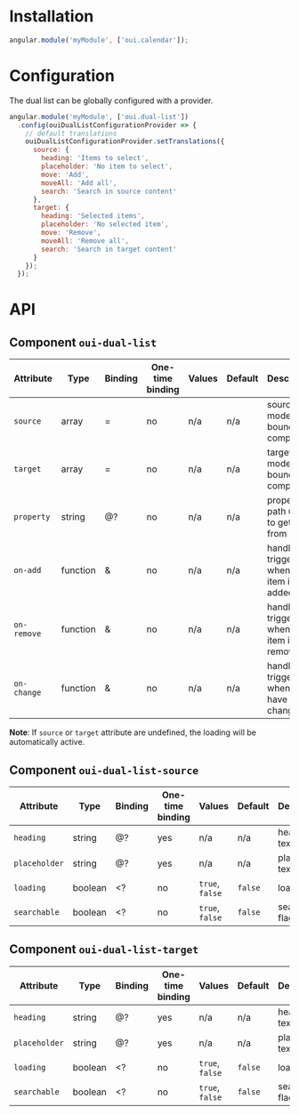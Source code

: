 # Installation

```js
angular.module('myModule', ['oui.calendar']);
```

# Configuration

The dual list can be globally configured with a provider.

```js
angular.module('myModule', ['oui.dual-list'])
  .config(ouiDualListConfigurationProvider => {
    // default translations
    ouiDualListConfigurationProvider.setTranslations({
      source: {
        heading: 'Items to select',
        placeholder: 'No item to select',
        move: 'Add',
        moveAll: 'Add all',
        search: 'Search in source content'
      },
      target: {
        heading: 'Selected items',
        placeholder: 'No selected item',
        move: 'Remove',
        moveAll: 'Remove all',
        search: 'Search in target content'
      }
    });
  });
```

# API

## Component `oui-dual-list`

| Attribute     | Type      | Binding   | One-time binding  | Values            | Default   | Description
| ----          | ----      | ----      | ----              | ----              | ----      | ----
| `source`      | array     | =         | no                | n/a               | n/a       | source model bound to component
| `target`      | array     | =         | no                | n/a               | n/a       | target model bound to component
| `property`    | string    | @?        | no                | n/a               | n/a       | property path used to get value from item
| `on-add`      | function  | &         | no                | n/a               | n/a       | handler triggered when an item is added
| `on-remove`   | function  | &         | no                | n/a               | n/a       | handler triggered when an item is removed
| `on-change`   | function  | &         | no                | n/a               | n/a       | handler triggered when items have changed

**Note**: If `source` or `target` attribute are undefined, the loading will be automatically active.

## Component `oui-dual-list-source`

| Attribute     | Type      | Binding   | One-time binding  | Values            | Default   | Description
| ----          | ----      | ----      | ----              | ----              | ----      | ----
| `heading`     | string    | @?        | yes               | n/a               | n/a       | heading text
| `placeholder` | string    | @?        | yes               | n/a               | n/a       | placeholder text
| `loading`     | boolean   | <?        | no                | `true`, `false`   | `false`   | loading flag
| `searchable`  | boolean   | <?        | no                | `true`, `false`   | `false`   | searchbale flag

## Component `oui-dual-list-target`

| Attribute     | Type      | Binding   | One-time binding  | Values            | Default   | Description
| ----          | ----      | ----      | ----              | ----              | ----      | ----
| `heading`     | string    | @?        | yes               | n/a               | n/a       | heading text
| `placeholder` | string    | @?        | yes               | n/a               | n/a       | placeholder text
| `loading`     | boolean   | <?        | no                | `true`, `false`   | `false`   | loading flag
| `searchable`  | boolean   | <?        | no                | `true`, `false`   | `false`   | searchbale flag
